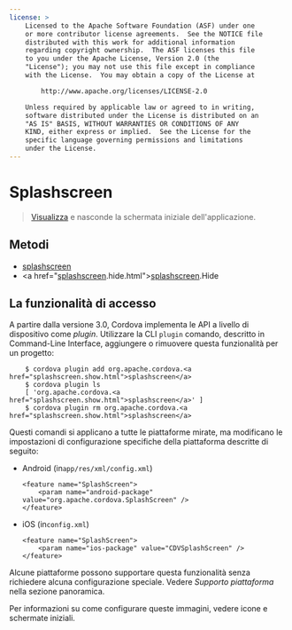 ```yaml
---
license: >
    Licensed to the Apache Software Foundation (ASF) under one
    or more contributor license agreements.  See the NOTICE file
    distributed with this work for additional information
    regarding copyright ownership.  The ASF licenses this file
    to you under the Apache License, Version 2.0 (the
    "License"); you may not use this file except in compliance
    with the License.  You may obtain a copy of the License at

        http://www.apache.org/licenses/LICENSE-2.0

    Unless required by applicable law or agreed to in writing,
    software distributed under the License is distributed on an
    "AS IS" BASIS, WITHOUT WARRANTIES OR CONDITIONS OF ANY
    KIND, either express or implied.  See the License for the
    specific language governing permissions and limitations
    under the License.
---
```


# Splashscreen

> <a href="../inappbrowser/inappbrowser.html">Visualizza</a> e nasconde la schermata iniziale dell'applicazione.

## Metodi

*   <a href="splashscreen.show.html">splashscreen</a>
*   <a href="<a href="splashscreen.show.html">splashscreen</a>.hide.html"><a href="splashscreen.show.html">splashscreen</a>.Hide</a>

## La funzionalità di accesso

A partire dalla versione 3.0, Cordova implementa le API a livello di dispositivo come *plugin*. Utilizzare la CLI `plugin` comando, descritto in Command-Line Interface, aggiungere o rimuovere questa funzionalità per un progetto:

        $ cordova plugin add org.apache.cordova.<a href="splashscreen.show.html">splashscreen</a>
        $ cordova plugin ls
        [ 'org.apache.cordova.<a href="splashscreen.show.html">splashscreen</a>' ]
        $ cordova plugin rm org.apache.cordova.<a href="splashscreen.show.html">splashscreen</a>
    

Questi comandi si applicano a tutte le piattaforme mirate, ma modificano le impostazioni di configurazione specifiche della piattaforma descritte di seguito:

*   Android (in`app/res/xml/config.xml`)
    
        <feature name="SplashScreen">
            <param name="android-package" value="org.apache.cordova.SplashScreen" />
        </feature>
        

*   iOS (in`config.xml`)
    
        <feature name="SplashScreen">
            <param name="ios-package" value="CDVSplashScreen" />
        </feature>
        

Alcune piattaforme possono supportare questa funzionalità senza richiedere alcuna configurazione speciale. Vedere *Supporto piattaforma* nella sezione panoramica.

Per informazioni su come configurare queste immagini, vedere icone e schermate iniziali.